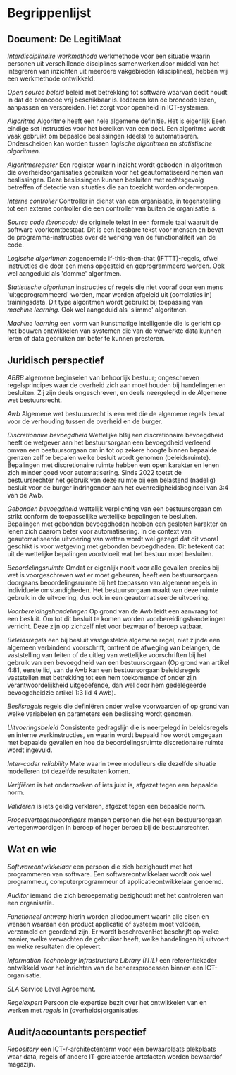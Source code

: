 # Begrippenlijst

## Document: De LegitiMaat

<dfn>Interdisciplinaire werkmethode</dfn> werkmethode voor een situatie waarin personen uit verschillende disciplines samenwerken.door middel van het integreren van inzichten uit meerdere vakgebieden (disciplines), hebben wij een werkmethode ontwikkeld.

<dfn>Open source beleid</dfn> beleid met betrekking tot software waarvan dedit houdt in dat de broncode vrij beschikbaar is. Iedereen kan de broncode lezen, aanpassen en verspreiden. Het zorgt voor openheid in ICT-systemen.

<dfn>Algoritme</dfn> Algoritme heeft een hele algemene definitie. Het is eigenlijk Eeen eindige set instructies voor het bereiken van een doel. Een algoritme wordt vaak gebruikt om bepaalde beslissingen (deels) te automatiseren. Onderscheiden kan worden tussen _logische algoritmen_ en _statistische algoritmen_.

<dfn>Algoritmeregister</dfn> Een register waarin inzicht wordt geboden in algoritmen die overheidsorganisaties gebruiken voor het geautomatiseerd nemen van beslissingen. Deze beslissingen kunnen besluiten met rechtsgevolg betreffen of detectie van situaties die aan toezicht worden onderworpen.

<dfn>Interne controller</dfn> Controller in dienst van een organisatie, in tegenstelling tot een externe controller die een controller van buiten de organisatie is.

<dfn>Source code (broncode)</dfn> de originele tekst in een formele taal waaruit de software voorkomtbestaat. Dit is een leesbare tekst voor mensen en bevat de programma-instructies over de werking van de functionaliteit van de code.

<dfn>Logische algoritmen</dfn> zogenoemde if-this-then-that (IFTTT)-regels, ofwel instructies die door een mens opgesteld en geprogrammeerd worden. Ook wel aangeduid als 'domme' algoritmen.

<dfn>Statistische algoritmen</dfn> instructies of regels die niet vooraf door een mens 'uitgeprogrammeerd' worden, maar worden afgeleid uit (correlaties in) trainingsdata. Dit type algoritmen wordt gebruikt bij toepassing van _machine learning._ Ook wel aangeduid als 'slimme' algoritmen.

<dfn>Machine learning</dfn> een vorm van kunstmatige intelligentie die is gericht op het bouwen ontwikkelen van systemen die van de verwerkte data kunnen leren of data gebruiken om beter te kunnen presteren.

## Juridisch perspectief

<dfn>ABBB</dfn> algemene beginselen van behoorlijk bestuur; ongeschreven regelsprincipes waar de overheid zich aan moet houden bij handelingen en besluiten. Zij zijn deels ongeschreven, en deels neergelegd in de Algemene wet bestuursrecht.

<dfn>Awb</dfn> Algemene wet bestuursrecht is een wet die de algemene regels bevat voor de verhouding tussen de overheid en de burger.

<dfn>Discretionaire bevoegdheid</dfn> Wettelijke bBij een discretionaire bevoegdheid heeft de wetgever aan het bestuursorgaan een bevoegdheid verleend omvan een bestuursorgaan om in tot op zekere hoogte binnen bepaalde grenzen zelf te bepalen welke besluit wordt genomen (beleidsruimte). Bepalingen met discretionaire ruimte hebben een open karakter en lenen zich minder goed voor automatisering. Sinds 2022 toetst de bestuursrechter het gebruik van deze ruimte bij een belastend (nadelig) besluit voor de burger indringender aan het evenredigheidsbeginsel van 3:4 van de Awb.

<dfn>Gebonden bevoegdheid</dfn> wettelijk verplichting van een bestuursorgaan om strikt conform de toepasselijke wettelijke bepalingen te besluiten. Bepalingen met gebonden bevoegdheden hebben een gesloten karakter en lenen zich daarom beter voor automatisering. In de context van geautomatiseerde uitvoering van wetten wordt wel gezegd dat dit vooral geschikt is voor wetgeving met gebonden bevoegdheden. Dit betekent dat uit de wettelijke bepalingen voortvloeit wat het bestuur moet besluiten.

<dfn>Beoordelingsruimte</dfn> Omdat er eigenlijk nooit voor alle gevallen precies bij wet is voorgeschreven wat er moet gebeuren, heeft een bestuursorgaan doorgaans beoordelingsruimte bij het toepassen van algemene regels in individuele omstandigheden. Het bestuursorgaan maakt van deze ruimte gebruik in de uitvoering, dus ook in een geautomatiseerde uitvoering.

<dfn>Voorbereidingshandelingen</dfn> Op grond van de Awb leidt een aanvraag tot een besluit. Om tot dit besluit te komen worden voorbereidingshandelingen verricht. Deze zijn op zichzelf niet voor bezwaar of beroep vatbaar.

<dfn>Beleidsregels</dfn> een bij besluit vastgestelde algemene regel, niet zijnde een algemeen verbindend voorschrift, omtrent de afweging van belangen, de vaststelling van feiten of de uitleg van wettelijke voorschriften bij het gebruik van een bevoegdheid van een bestuursorgaan (Op grond van artikel 4:81, eerste lid, van de Awb kan een bestuursorgaan beleidsregels vaststellen met betrekking tot een hem toekomende of onder zijn verantwoordelijkheid uitgeoefende, dan wel door hem gedelegeerde bevoegdheidzie artikel 1:3 lid 4 Awb).

<dfn>Beslisregels</dfn> regels die definiëren onder welke voorwaarden of op grond van welke variabelen en parameters een beslissing wordt genomen.

<dfn>Uitvoeringsbeleid</dfn> Consistente gedragslijn die is neergelegd in beleidsregels en interne werkinstructies, en waarin wordt bepaald hoe wordt omgegaan met bepaalde gevallen en hoe de beoordelingsruimte discretionaire ruimte wordt ingevuld.

<dfn>Inter-coder reliability</dfn> Mate waarin twee modelleurs die dezelfde situatie modelleren tot dezelfde resultaten komen.

<dfn>Verifiëren</dfn> is het onderzoeken of iets juist is, afgezet tegen een bepaalde norm.

<dfn>Valideren</dfn> is iets geldig verklaren, afgezet tegen een bepaalde norm.

<dfn>Procesvertegenwoordigers</dfn> mensen personen die het een bestuursorgaan vertegenwoordigen in beroep of hoger beroep bij de bestuursrechter.

## Wat en wie

<dfn>Softwareontwikkelaar</dfn> een persoon die zich bezighoudt met het programmeren van software. Een softwareontwikkelaar wordt ook wel programmeur, computerprogrammeur of applicatieontwikkelaar genoemd.

<dfn>Auditor</dfn> iemand die zich beroepsmatig bezighoudt met het controleren van een organisatie.

<dfn>Functioneel ontwerp</dfn> hierin worden alledocument waarin alle eisen en wensen waaraan een product applicatie of systeem moet voldoen, verzameld en geordend zijn. Er wordt beschrevenHet beschrijft op welke manier, welke verwachten de gebruiker heeft, welke handelingen hij uitvoert en welke resultaten die oplevert.

<dfn>Information Technology Infrastructure Library (ITIL)</dfn> een referentiekader ontwikkeld voor het inrichten van de beheersprocessen binnen een ICT-organisatie.

<dfn>SLA</dfn> Service Level Agreement.

<dfn>Regelexpert</dfn> Persoon die expertise bezit over het ontwikkelen van en werken met _regels_ in (overheids)organisaties.

## Audit/accountants perspectief

<dfn>Repository</dfn> een ICT-/-architectenterm voor een bewaarplaats plekplaats waar data, regels of andere IT-gerelateerde artefacten worden bewaardof magazijn.